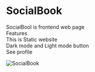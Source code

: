 # SocialBook
SocialBool is frontend web page 
<br>
 Features
<br>
 This is Static website
 <br>
 Dark mode and Light mode button 
<br>
 See profile
 <br>
 
![SocialBook](https://user-images.githubusercontent.com/43489006/162682540-a9eb213d-dfee-4285-9ea7-42cf85d4adf9.png)
